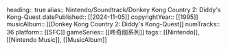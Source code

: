 heading:: true
alias:: Nintendo/Soundtrack/Donkey Kong Country 2: Diddy's Kong-Quest
datePublished:: [[2024-11-05]]
copyrightYear:: [[1995]]
musicAlbum:: [[Donkey Kong Country 2: Diddy's Kong-Quest]]
numTracks:: 36
platform:: [[SFC]] 
gameSeries:: [[咚奇刚系列]]
tags:: [[Nintendo]], [[Nintendo Music]], [[MusicAlbum]]
